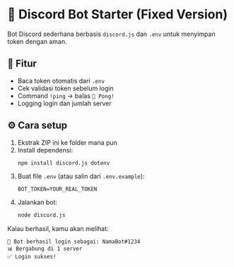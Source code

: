 # 🤖 Discord Bot Starter (Fixed Version)

Bot Discord sederhana berbasis `discord.js` dan `.env` untuk menyimpan token dengan aman.

## 🚀 Fitur
- Baca token otomatis dari `.env`
- Cek validasi token sebelum login
- Command `!ping` → balas `🏓 Pong!`
- Logging login dan jumlah server

## ⚙️ Cara setup
1. Ekstrak ZIP ini ke folder mana pun
2. Install dependensi:
   ```bash
   npm install discord.js dotenv
   ```
3. Buat file `.env` (atau salin dari `.env.example`):
   ```env
   BOT_TOKEN=YOUR_REAL_TOKEN
   ```
4. Jalankan bot:
   ```bash
   node discord.js
   ```

Kalau berhasil, kamu akan melihat:
```
🎉 Bot berhasil login sebagai: NamaBot#1234
📊 Bergabung di 1 server
✅ Login sukses!
```
